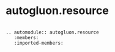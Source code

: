 # autogluon.resource

```eval_rst

.. automodule:: autogluon.resource
   :members:
   :imported-members:
```